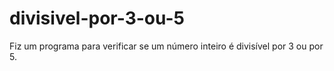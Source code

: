 # divisivel-por-3-ou-5
Fiz um programa para verificar se um número inteiro é divisível por 3 ou por 5.
